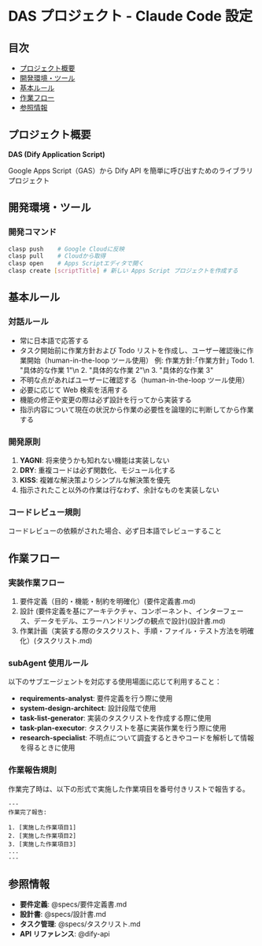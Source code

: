 # DAS プロジェクト - Claude Code 設定

## 目次

- [プロジェクト概要](#プロジェクト概要)
- [開発環境・ツール](#開発環境ツール)
- [基本ルール](#基本ルール)
- [作業フロー](#作業フロー)
- [参照情報](#参照情報)

## プロジェクト概要

**DAS (Dify Application Script)**

Google Apps Script（GAS）から Dify API を簡単に呼び出すためのライブラリプロジェクト

## 開発環境・ツール

### 開発コマンド

```bash
clasp push    # Google Cloudに反映
clasp pull    # Cloudから取得
clasp open    # Apps Scriptエディタで開く
clasp create [scriptTitle] # 新しい Apps Script プロジェクトを作成する
```

## 基本ルール

### 対話ルール

- 常に日本語で応答する
- タスク開始前に作業方針および Todo リストを作成し、ユーザー確認後に作業開始（human-in-the-loop ツール使用）
  例:
  作業方針:｢作業方針｣
  Todo 1. "具体的な作業 1"\n 2. "具体的な作業 2"\n 3. "具体的な作業 3"
- 不明な点があればユーザーに確認する（human-in-the-loop ツール使用）
- 必要に応じて Web 検索を活用する
- 機能の修正や変更の際は必ず設計を行ってから実装する
- 指示内容について現在の状況から作業の必要性を論理的に判断してから作業する

### 開発原則

1. **YAGNI**: 将来使うかも知れない機能は実装しない
2. **DRY**: 重複コードは必ず関数化、モジュール化する
3. **KISS**: 複雑な解決策よりシンプルな解決策を優先
4. 指示されたこと以外の作業は行なわず、余計なものを実装しない

### コードレビュー規則

コードレビューの依頼がされた場合、必ず日本語でレビューすること

## 作業フロー

### 実装作業フロー

1. 要件定義（目的・機能・制約を明確化）(要件定義書.md)
2. 設計 (要件定義を基にアーキテクチャ、コンポーネント、インターフェース、データモデル、エラーハンドリングの観点で設計)(設計書.md)
3. 作業計画（実装する際のタスクリスト、手順・ファイル・テスト方法を明確化）(タスクリスト.md)

### subAgent 使用ルール

以下のサブエージェントを対応する使用場面に応じて利用すること：

- **requirements-analyst**: 要件定義を行う際に使用
- **system-design-architect**: 設計段階で使用
- **task-list-generator**: 実装のタスクリストを作成する際に使用
- **task-plan-executor**: タスクリストを基に実装作業を行う際に使用
- **research-specialist**: 不明点について調査するときやコードを解析して情報を得るときに使用

### 作業報告規則

作業完了時は、以下の形式で実施した作業項目を番号付きリストで報告する。

```
---
作業完了報告:

1. [実施した作業項目1]
2. [実施した作業項目2]
3. [実施した作業項目3]
...
---

```

## 参照情報

- **要件定義**: @specs/要件定義書.md
- **設計書**: @specs/設計書.md
- **タスク管理**: @specs/タスクリスト.md
- **API リファレンス**: @dify-api
